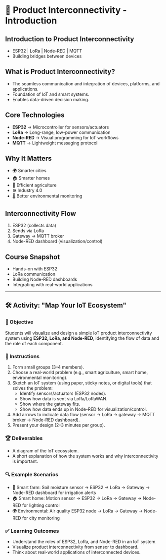 # 📘 Product Interconnectivity - Introduction

## Introduction to Product Interconnectivity
- ESP32 | LoRa | Node-RED | MQTT
- Building bridges between devices

## What is Product Interconnectivity?
- The seamless communication and integration of devices, platforms, and applications.
- Foundation of IoT and smart systems.
- Enables data-driven decision making.

## Core Technologies
- **ESP32** → Microcontroller for sensors/actuators
- **LoRa** → Long-range, low-power communication
- **Node-RED** → Visual programming for IoT workflows
- **MQTT** → Lightweight messaging protocol

## Why It Matters
- 🌍 Smarter cities
- 🏠 Smarter homes
- 🌱 Efficient agriculture
- ⚙️ Industry 4.0
- 🌡️ Better environmental monitoring

## Interconnectivity Flow
1. ESP32 (collects data)
2. Sends via LoRa
3. Gateway → MQTT broker
4. Node-RED dashboard (visualization/control)

## Course Snapshot
- Hands-on with ESP32
- LoRa communication
- Building Node-RED dashboards
- Integrating with real-world applications

---

## 🛠️ Activity: "Map Your IoT Ecosystem"

### 🎯 Objective  
Students will visualize and design a simple IoT product interconnectivity system using **ESP32, LoRa, and Node-RED**, identifying the flow of data and the role of each component.

### 📝 Instructions  
1. Form small groups (3–4 members).  
2. Choose a real-world problem (e.g., smart agriculture, smart home, environmental monitoring).  
3. Sketch an IoT system (using paper, sticky notes, or digital tools) that solves the problem:  
   - Identify sensors/actuators (ESP32 nodes).  
   - Show how data is sent via LoRa/LoRaWAN.  
   - Show where the gateway fits.  
   - Show how data ends up in Node-RED for visualization/control.  
4. Add arrows to indicate data flow (sensor → LoRa → gateway → MQTT broker → Node-RED dashboard).  
5. Present your design (2–3 minutes per group).  

### 🏆 Deliverables  
- A diagram of the IoT ecosystem.  
- A short explanation of how the system works and why interconnectivity is important.  

### 🔍 Example Scenarios  
- 🌱 Smart farm: Soil moisture sensor → ESP32 → LoRa → Gateway → Node-RED dashboard for irrigation alerts  
- 🏠 Smart home: Motion sensor → ESP32 → LoRa → Gateway → Node-RED for lighting control  
- 🌍 Environmental: Air quality ESP32 node → LoRa → Gateway → Node-RED for city monitoring  

### ✅ Learning Outcomes  
- Understand the roles of ESP32, LoRa, and Node-RED in an IoT system.  
- Visualize product interconnectivity from sensor to dashboard.  
- Think about real-world applications of interconnected devices.
